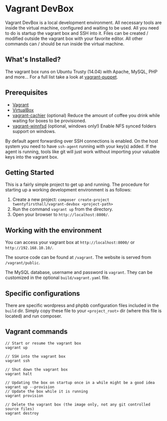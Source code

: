 Vagrant DevBox
==============

Vagrant DevBox is a local development environment. All necessary tools are inside the virtual machine, configured and waiting to be used. All you need to do is startup the vagrant box and SSH into it. Files can be created / modified outside the vagrant box with your favorite editor. All other commands can / should be run inside the virtual machine.

What's Installed?
-----------------

The vagrant box runs on Ubuntu Trusty (14.04) with Apache, MySQL, PHP and more... For a full list take a look at [vagrant-puppet](https://github.com/twentyfirsthall/vagrant-puppet).

Prerequisites
-------------

- [Vagrant](http://vagrantup.com/v1/docs/getting-started/index.html)
- [VirtualBox](https://www.virtualbox.org/)
- [vagrant-cachier](https://github.com/fgrehm/vagrant-cachier) (optional) Reduce the amount of coffee you drink while waiting for boxes to be provisioned.
- [vagrant-winnfsd](https://github.com/GM-Alex/vagrant-winnfsd) (optional, windows only!) Enable NFS synced folders support on windows.

By default agent forwarding over SSH connections is enabled. On the host system you need to have `ssh-agent` running with your key(s) added. If the agent is running, tools like git will just work without importing your valuable keys into the vagrant box.

Getting Started
---------------

This is a fairly simple project to get up and running. The procedure for starting up a working development environment is as follows:

1. Create a new project: `composer create-project twentyfirsthall/vagrant-devbox <project-path>`
2. Run the command `vagrant up` from the directory.
3. Open your browser to `http://localhost:8000/`.

Working with the environment
----------------------------

You can access your vagrant box at `http://localhost:8000/` or `http://192.168.10.10/`.

The source code can be found at `/vagrant`. The website is served from `/vagrant/public`.

The MySQL database, username and password is `vagrant`. They can be customized in the optional `build/vagrant.yaml` file.

Specific configurations
-----------------------

There are specific wordpress and phpbb configuration files included in the `build` dir. Simply copy these file to your `<project_root>` dir (where this file is located) and run composer.

Vagrant commands
----------------

    // Start or resume the vagrant box
    vagrant up

    // SSH into the vagrant box
    vagrant ssh

    // Shut down the vagrant box
    vagrant halt

    // Updating the box on startup once in a while might be a good idea
    vagrant up --provision
    // Update the box while it is running
    vagrant provision

    // Delete the vagrant box (the image only, not any git controlled source files)
    vagrant destroy
